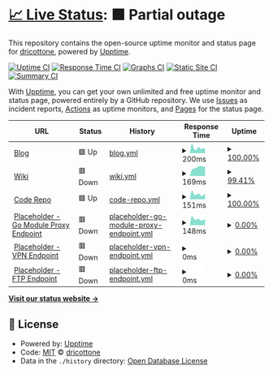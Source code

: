 # [📈 Live Status](https://dricottone.github.io/upptime): <!--live status--> **🟧 Partial outage**

This repository contains the open-source uptime monitor and status page for [dricottone](https://git.dominic-ricottone.com), powered by [Upptime](https://github.com/upptime/upptime).

[![Uptime CI](https://github.com/koj-co/upptime/workflows/Uptime%20CI/badge.svg)](https://github.com/koj-co/upptime/actions?query=workflow%3A%22Uptime+CI%22)
[![Response Time CI](https://github.com/koj-co/upptime/workflows/Response%20Time%20CI/badge.svg)](https://github.com/koj-co/upptime/actions?query=workflow%3A%22Response+Time+CI%22)
[![Graphs CI](https://github.com/koj-co/upptime/workflows/Graphs%20CI/badge.svg)](https://github.com/koj-co/upptime/actions?query=workflow%3A%22Graphs+CI%22)
[![Static Site CI](https://github.com/koj-co/upptime/workflows/Static%20Site%20CI/badge.svg)](https://github.com/koj-co/upptime/actions?query=workflow%3A%22Static+Site+CI%22)
[![Summary CI](https://github.com/koj-co/upptime/workflows/Summary%20CI/badge.svg)](https://github.com/koj-co/upptime/actions?query=workflow%3A%22Summary+CI%22)

With [Upptime](https://upptime.js.org), you can get your own unlimited and free uptime monitor and status page, powered entirely by a GitHub repository. We use [Issues](https://github.com/dricottone/upptime/issues) as incident reports, [Actions](https://github.com/dricottone/upptime/actions) as uptime monitors, and [Pages](https://dricottone.github.io/upptime) for the status page.

<!--start: status pages-->
<!-- This summary is generated by Upptime (https://github.com/upptime/upptime) -->
<!-- Do not edit this manually, your changes will be overwritten -->
<!-- prettier-ignore -->
| URL | Status | History | Response Time | Uptime |
| --- | ------ | ------- | ------------- | ------ |
| <img alt="" src="https://favicons.githubusercontent.com/www.dominic-ricottone.com" height="13"> [Blog](https://www.dominic-ricottone.com) | 🟩 Up | [blog.yml](https://github.com/dricottone/upptime/commits/master/history/blog.yml) | <details><summary><img alt="Response time graph" src="./graphs/blog/response-time-week.png" height="20"> 200ms</summary><br><a href="https://dricottone.github.io/upptime/history/blog"><img alt="Response time 200" src="https://img.shields.io/endpoint?url=https%3A%2F%2Fraw.githubusercontent.com%2Fdricottone%2Fupptime%2Fmaster%2Fapi%2Fblog%2Fresponse-time.json"></a><br><a href="https://dricottone.github.io/upptime/history/blog"><img alt="24-hour response time 166" src="https://img.shields.io/endpoint?url=https%3A%2F%2Fraw.githubusercontent.com%2Fdricottone%2Fupptime%2Fmaster%2Fapi%2Fblog%2Fresponse-time-day.json"></a><br><a href="https://dricottone.github.io/upptime/history/blog"><img alt="7-day response time 200" src="https://img.shields.io/endpoint?url=https%3A%2F%2Fraw.githubusercontent.com%2Fdricottone%2Fupptime%2Fmaster%2Fapi%2Fblog%2Fresponse-time-week.json"></a><br><a href="https://dricottone.github.io/upptime/history/blog"><img alt="30-day response time 200" src="https://img.shields.io/endpoint?url=https%3A%2F%2Fraw.githubusercontent.com%2Fdricottone%2Fupptime%2Fmaster%2Fapi%2Fblog%2Fresponse-time-month.json"></a><br><a href="https://dricottone.github.io/upptime/history/blog"><img alt="1-year response time 200" src="https://img.shields.io/endpoint?url=https%3A%2F%2Fraw.githubusercontent.com%2Fdricottone%2Fupptime%2Fmaster%2Fapi%2Fblog%2Fresponse-time-year.json"></a></details> | <details><summary><a href="https://dricottone.github.io/upptime/history/blog">100.00%</a></summary><a href="https://dricottone.github.io/upptime/history/blog"><img alt="All-time uptime 100.00%" src="https://img.shields.io/endpoint?url=https%3A%2F%2Fraw.githubusercontent.com%2Fdricottone%2Fupptime%2Fmaster%2Fapi%2Fblog%2Fuptime.json"></a><br><a href="https://dricottone.github.io/upptime/history/blog"><img alt="24-hour uptime 100.00%" src="https://img.shields.io/endpoint?url=https%3A%2F%2Fraw.githubusercontent.com%2Fdricottone%2Fupptime%2Fmaster%2Fapi%2Fblog%2Fuptime-day.json"></a><br><a href="https://dricottone.github.io/upptime/history/blog"><img alt="7-day uptime 100.00%" src="https://img.shields.io/endpoint?url=https%3A%2F%2Fraw.githubusercontent.com%2Fdricottone%2Fupptime%2Fmaster%2Fapi%2Fblog%2Fuptime-week.json"></a><br><a href="https://dricottone.github.io/upptime/history/blog"><img alt="30-day uptime 100.00%" src="https://img.shields.io/endpoint?url=https%3A%2F%2Fraw.githubusercontent.com%2Fdricottone%2Fupptime%2Fmaster%2Fapi%2Fblog%2Fuptime-month.json"></a><br><a href="https://dricottone.github.io/upptime/history/blog"><img alt="1-year uptime 100.00%" src="https://img.shields.io/endpoint?url=https%3A%2F%2Fraw.githubusercontent.com%2Fdricottone%2Fupptime%2Fmaster%2Fapi%2Fblog%2Fuptime-year.json"></a></details>
| <img alt="" src="https://favicons.githubusercontent.com/wiki.dominic-ricottone.com" height="13"> [Wiki](https://wiki.dominic-ricottone.com) | 🟥 Down | [wiki.yml](https://github.com/dricottone/upptime/commits/master/history/wiki.yml) | <details><summary><img alt="Response time graph" src="./graphs/wiki/response-time-week.png" height="20"> 169ms</summary><br><a href="https://dricottone.github.io/upptime/history/wiki"><img alt="Response time 169" src="https://img.shields.io/endpoint?url=https%3A%2F%2Fraw.githubusercontent.com%2Fdricottone%2Fupptime%2Fmaster%2Fapi%2Fwiki%2Fresponse-time.json"></a><br><a href="https://dricottone.github.io/upptime/history/wiki"><img alt="24-hour response time 179" src="https://img.shields.io/endpoint?url=https%3A%2F%2Fraw.githubusercontent.com%2Fdricottone%2Fupptime%2Fmaster%2Fapi%2Fwiki%2Fresponse-time-day.json"></a><br><a href="https://dricottone.github.io/upptime/history/wiki"><img alt="7-day response time 169" src="https://img.shields.io/endpoint?url=https%3A%2F%2Fraw.githubusercontent.com%2Fdricottone%2Fupptime%2Fmaster%2Fapi%2Fwiki%2Fresponse-time-week.json"></a><br><a href="https://dricottone.github.io/upptime/history/wiki"><img alt="30-day response time 169" src="https://img.shields.io/endpoint?url=https%3A%2F%2Fraw.githubusercontent.com%2Fdricottone%2Fupptime%2Fmaster%2Fapi%2Fwiki%2Fresponse-time-month.json"></a><br><a href="https://dricottone.github.io/upptime/history/wiki"><img alt="1-year response time 169" src="https://img.shields.io/endpoint?url=https%3A%2F%2Fraw.githubusercontent.com%2Fdricottone%2Fupptime%2Fmaster%2Fapi%2Fwiki%2Fresponse-time-year.json"></a></details> | <details><summary><a href="https://dricottone.github.io/upptime/history/wiki">99.41%</a></summary><a href="https://dricottone.github.io/upptime/history/wiki"><img alt="All-time uptime 99.41%" src="https://img.shields.io/endpoint?url=https%3A%2F%2Fraw.githubusercontent.com%2Fdricottone%2Fupptime%2Fmaster%2Fapi%2Fwiki%2Fuptime.json"></a><br><a href="https://dricottone.github.io/upptime/history/wiki"><img alt="24-hour uptime 99.99%" src="https://img.shields.io/endpoint?url=https%3A%2F%2Fraw.githubusercontent.com%2Fdricottone%2Fupptime%2Fmaster%2Fapi%2Fwiki%2Fuptime-day.json"></a><br><a href="https://dricottone.github.io/upptime/history/wiki"><img alt="7-day uptime 99.41%" src="https://img.shields.io/endpoint?url=https%3A%2F%2Fraw.githubusercontent.com%2Fdricottone%2Fupptime%2Fmaster%2Fapi%2Fwiki%2Fuptime-week.json"></a><br><a href="https://dricottone.github.io/upptime/history/wiki"><img alt="30-day uptime 99.41%" src="https://img.shields.io/endpoint?url=https%3A%2F%2Fraw.githubusercontent.com%2Fdricottone%2Fupptime%2Fmaster%2Fapi%2Fwiki%2Fuptime-month.json"></a><br><a href="https://dricottone.github.io/upptime/history/wiki"><img alt="1-year uptime 99.41%" src="https://img.shields.io/endpoint?url=https%3A%2F%2Fraw.githubusercontent.com%2Fdricottone%2Fupptime%2Fmaster%2Fapi%2Fwiki%2Fuptime-year.json"></a></details>
| <img alt="" src="https://favicons.githubusercontent.com/git.dominic-ricottone.com" height="13"> [Code Repo](https://git.dominic-ricottone.com) | 🟩 Up | [code-repo.yml](https://github.com/dricottone/upptime/commits/master/history/code-repo.yml) | <details><summary><img alt="Response time graph" src="./graphs/code-repo/response-time-week.png" height="20"> 151ms</summary><br><a href="https://dricottone.github.io/upptime/history/code-repo"><img alt="Response time 151" src="https://img.shields.io/endpoint?url=https%3A%2F%2Fraw.githubusercontent.com%2Fdricottone%2Fupptime%2Fmaster%2Fapi%2Fcode-repo%2Fresponse-time.json"></a><br><a href="https://dricottone.github.io/upptime/history/code-repo"><img alt="24-hour response time 161" src="https://img.shields.io/endpoint?url=https%3A%2F%2Fraw.githubusercontent.com%2Fdricottone%2Fupptime%2Fmaster%2Fapi%2Fcode-repo%2Fresponse-time-day.json"></a><br><a href="https://dricottone.github.io/upptime/history/code-repo"><img alt="7-day response time 151" src="https://img.shields.io/endpoint?url=https%3A%2F%2Fraw.githubusercontent.com%2Fdricottone%2Fupptime%2Fmaster%2Fapi%2Fcode-repo%2Fresponse-time-week.json"></a><br><a href="https://dricottone.github.io/upptime/history/code-repo"><img alt="30-day response time 151" src="https://img.shields.io/endpoint?url=https%3A%2F%2Fraw.githubusercontent.com%2Fdricottone%2Fupptime%2Fmaster%2Fapi%2Fcode-repo%2Fresponse-time-month.json"></a><br><a href="https://dricottone.github.io/upptime/history/code-repo"><img alt="1-year response time 151" src="https://img.shields.io/endpoint?url=https%3A%2F%2Fraw.githubusercontent.com%2Fdricottone%2Fupptime%2Fmaster%2Fapi%2Fcode-repo%2Fresponse-time-year.json"></a></details> | <details><summary><a href="https://dricottone.github.io/upptime/history/code-repo">100.00%</a></summary><a href="https://dricottone.github.io/upptime/history/code-repo"><img alt="All-time uptime 100.00%" src="https://img.shields.io/endpoint?url=https%3A%2F%2Fraw.githubusercontent.com%2Fdricottone%2Fupptime%2Fmaster%2Fapi%2Fcode-repo%2Fuptime.json"></a><br><a href="https://dricottone.github.io/upptime/history/code-repo"><img alt="24-hour uptime 100.00%" src="https://img.shields.io/endpoint?url=https%3A%2F%2Fraw.githubusercontent.com%2Fdricottone%2Fupptime%2Fmaster%2Fapi%2Fcode-repo%2Fuptime-day.json"></a><br><a href="https://dricottone.github.io/upptime/history/code-repo"><img alt="7-day uptime 100.00%" src="https://img.shields.io/endpoint?url=https%3A%2F%2Fraw.githubusercontent.com%2Fdricottone%2Fupptime%2Fmaster%2Fapi%2Fcode-repo%2Fuptime-week.json"></a><br><a href="https://dricottone.github.io/upptime/history/code-repo"><img alt="30-day uptime 100.00%" src="https://img.shields.io/endpoint?url=https%3A%2F%2Fraw.githubusercontent.com%2Fdricottone%2Fupptime%2Fmaster%2Fapi%2Fcode-repo%2Fuptime-month.json"></a><br><a href="https://dricottone.github.io/upptime/history/code-repo"><img alt="1-year uptime 100.00%" src="https://img.shields.io/endpoint?url=https%3A%2F%2Fraw.githubusercontent.com%2Fdricottone%2Fupptime%2Fmaster%2Fapi%2Fcode-repo%2Fuptime-year.json"></a></details>
| <img alt="" src="https://favicons.githubusercontent.com/go.dominic-ricottone.com" height="13"> [Placeholder - Go Module Proxy Endpoint](https://go.dominic-ricottone.com) | 🟥 Down | [placeholder-go-module-proxy-endpoint.yml](https://github.com/dricottone/upptime/commits/master/history/placeholder-go-module-proxy-endpoint.yml) | <details><summary><img alt="Response time graph" src="./graphs/placeholder-go-module-proxy-endpoint/response-time-week.png" height="20"> 148ms</summary><br><a href="https://dricottone.github.io/upptime/history/placeholder-go-module-proxy-endpoint"><img alt="Response time 148" src="https://img.shields.io/endpoint?url=https%3A%2F%2Fraw.githubusercontent.com%2Fdricottone%2Fupptime%2Fmaster%2Fapi%2Fplaceholder-go-module-proxy-endpoint%2Fresponse-time.json"></a><br><a href="https://dricottone.github.io/upptime/history/placeholder-go-module-proxy-endpoint"><img alt="24-hour response time 148" src="https://img.shields.io/endpoint?url=https%3A%2F%2Fraw.githubusercontent.com%2Fdricottone%2Fupptime%2Fmaster%2Fapi%2Fplaceholder-go-module-proxy-endpoint%2Fresponse-time-day.json"></a><br><a href="https://dricottone.github.io/upptime/history/placeholder-go-module-proxy-endpoint"><img alt="7-day response time 148" src="https://img.shields.io/endpoint?url=https%3A%2F%2Fraw.githubusercontent.com%2Fdricottone%2Fupptime%2Fmaster%2Fapi%2Fplaceholder-go-module-proxy-endpoint%2Fresponse-time-week.json"></a><br><a href="https://dricottone.github.io/upptime/history/placeholder-go-module-proxy-endpoint"><img alt="30-day response time 148" src="https://img.shields.io/endpoint?url=https%3A%2F%2Fraw.githubusercontent.com%2Fdricottone%2Fupptime%2Fmaster%2Fapi%2Fplaceholder-go-module-proxy-endpoint%2Fresponse-time-month.json"></a><br><a href="https://dricottone.github.io/upptime/history/placeholder-go-module-proxy-endpoint"><img alt="1-year response time 148" src="https://img.shields.io/endpoint?url=https%3A%2F%2Fraw.githubusercontent.com%2Fdricottone%2Fupptime%2Fmaster%2Fapi%2Fplaceholder-go-module-proxy-endpoint%2Fresponse-time-year.json"></a></details> | <details><summary><a href="https://dricottone.github.io/upptime/history/placeholder-go-module-proxy-endpoint">0.00%</a></summary><a href="https://dricottone.github.io/upptime/history/placeholder-go-module-proxy-endpoint"><img alt="All-time uptime 0.00%" src="https://img.shields.io/endpoint?url=https%3A%2F%2Fraw.githubusercontent.com%2Fdricottone%2Fupptime%2Fmaster%2Fapi%2Fplaceholder-go-module-proxy-endpoint%2Fuptime.json"></a><br><a href="https://dricottone.github.io/upptime/history/placeholder-go-module-proxy-endpoint"><img alt="24-hour uptime 0.00%" src="https://img.shields.io/endpoint?url=https%3A%2F%2Fraw.githubusercontent.com%2Fdricottone%2Fupptime%2Fmaster%2Fapi%2Fplaceholder-go-module-proxy-endpoint%2Fuptime-day.json"></a><br><a href="https://dricottone.github.io/upptime/history/placeholder-go-module-proxy-endpoint"><img alt="7-day uptime 0.00%" src="https://img.shields.io/endpoint?url=https%3A%2F%2Fraw.githubusercontent.com%2Fdricottone%2Fupptime%2Fmaster%2Fapi%2Fplaceholder-go-module-proxy-endpoint%2Fuptime-week.json"></a><br><a href="https://dricottone.github.io/upptime/history/placeholder-go-module-proxy-endpoint"><img alt="30-day uptime 0.00%" src="https://img.shields.io/endpoint?url=https%3A%2F%2Fraw.githubusercontent.com%2Fdricottone%2Fupptime%2Fmaster%2Fapi%2Fplaceholder-go-module-proxy-endpoint%2Fuptime-month.json"></a><br><a href="https://dricottone.github.io/upptime/history/placeholder-go-module-proxy-endpoint"><img alt="1-year uptime 0.00%" src="https://img.shields.io/endpoint?url=https%3A%2F%2Fraw.githubusercontent.com%2Fdricottone%2Fupptime%2Fmaster%2Fapi%2Fplaceholder-go-module-proxy-endpoint%2Fuptime-year.json"></a></details>
| <img alt="" src="https://favicons.githubusercontent.com/vpn.dominic-ricottone.com" height="13"> [Placeholder - VPN Endpoint](https://vpn.dominic-ricottone.com) | 🟥 Down | [placeholder-vpn-endpoint.yml](https://github.com/dricottone/upptime/commits/master/history/placeholder-vpn-endpoint.yml) | <details><summary><img alt="Response time graph" src="./graphs/placeholder-vpn-endpoint/response-time-week.png" height="20"> 0ms</summary><br><a href="https://dricottone.github.io/upptime/history/placeholder-vpn-endpoint"><img alt="Response time 0" src="https://img.shields.io/endpoint?url=https%3A%2F%2Fraw.githubusercontent.com%2Fdricottone%2Fupptime%2Fmaster%2Fapi%2Fplaceholder-vpn-endpoint%2Fresponse-time.json"></a><br><a href="https://dricottone.github.io/upptime/history/placeholder-vpn-endpoint"><img alt="24-hour response time 0" src="https://img.shields.io/endpoint?url=https%3A%2F%2Fraw.githubusercontent.com%2Fdricottone%2Fupptime%2Fmaster%2Fapi%2Fplaceholder-vpn-endpoint%2Fresponse-time-day.json"></a><br><a href="https://dricottone.github.io/upptime/history/placeholder-vpn-endpoint"><img alt="7-day response time 0" src="https://img.shields.io/endpoint?url=https%3A%2F%2Fraw.githubusercontent.com%2Fdricottone%2Fupptime%2Fmaster%2Fapi%2Fplaceholder-vpn-endpoint%2Fresponse-time-week.json"></a><br><a href="https://dricottone.github.io/upptime/history/placeholder-vpn-endpoint"><img alt="30-day response time 0" src="https://img.shields.io/endpoint?url=https%3A%2F%2Fraw.githubusercontent.com%2Fdricottone%2Fupptime%2Fmaster%2Fapi%2Fplaceholder-vpn-endpoint%2Fresponse-time-month.json"></a><br><a href="https://dricottone.github.io/upptime/history/placeholder-vpn-endpoint"><img alt="1-year response time 0" src="https://img.shields.io/endpoint?url=https%3A%2F%2Fraw.githubusercontent.com%2Fdricottone%2Fupptime%2Fmaster%2Fapi%2Fplaceholder-vpn-endpoint%2Fresponse-time-year.json"></a></details> | <details><summary><a href="https://dricottone.github.io/upptime/history/placeholder-vpn-endpoint">0.00%</a></summary><a href="https://dricottone.github.io/upptime/history/placeholder-vpn-endpoint"><img alt="All-time uptime 0.00%" src="https://img.shields.io/endpoint?url=https%3A%2F%2Fraw.githubusercontent.com%2Fdricottone%2Fupptime%2Fmaster%2Fapi%2Fplaceholder-vpn-endpoint%2Fuptime.json"></a><br><a href="https://dricottone.github.io/upptime/history/placeholder-vpn-endpoint"><img alt="24-hour uptime 0.00%" src="https://img.shields.io/endpoint?url=https%3A%2F%2Fraw.githubusercontent.com%2Fdricottone%2Fupptime%2Fmaster%2Fapi%2Fplaceholder-vpn-endpoint%2Fuptime-day.json"></a><br><a href="https://dricottone.github.io/upptime/history/placeholder-vpn-endpoint"><img alt="7-day uptime 0.00%" src="https://img.shields.io/endpoint?url=https%3A%2F%2Fraw.githubusercontent.com%2Fdricottone%2Fupptime%2Fmaster%2Fapi%2Fplaceholder-vpn-endpoint%2Fuptime-week.json"></a><br><a href="https://dricottone.github.io/upptime/history/placeholder-vpn-endpoint"><img alt="30-day uptime 0.00%" src="https://img.shields.io/endpoint?url=https%3A%2F%2Fraw.githubusercontent.com%2Fdricottone%2Fupptime%2Fmaster%2Fapi%2Fplaceholder-vpn-endpoint%2Fuptime-month.json"></a><br><a href="https://dricottone.github.io/upptime/history/placeholder-vpn-endpoint"><img alt="1-year uptime 0.00%" src="https://img.shields.io/endpoint?url=https%3A%2F%2Fraw.githubusercontent.com%2Fdricottone%2Fupptime%2Fmaster%2Fapi%2Fplaceholder-vpn-endpoint%2Fuptime-year.json"></a></details>
| <img alt="" src="https://favicons.githubusercontent.com/ftp.dominic-ricottone.com" height="13"> [Placeholder - FTP Endpoint](https://ftp.dominic-ricottone.com) | 🟥 Down | [placeholder-ftp-endpoint.yml](https://github.com/dricottone/upptime/commits/master/history/placeholder-ftp-endpoint.yml) | <details><summary><img alt="Response time graph" src="./graphs/placeholder-ftp-endpoint/response-time-week.png" height="20"> 0ms</summary><br><a href="https://dricottone.github.io/upptime/history/placeholder-ftp-endpoint"><img alt="Response time 0" src="https://img.shields.io/endpoint?url=https%3A%2F%2Fraw.githubusercontent.com%2Fdricottone%2Fupptime%2Fmaster%2Fapi%2Fplaceholder-ftp-endpoint%2Fresponse-time.json"></a><br><a href="https://dricottone.github.io/upptime/history/placeholder-ftp-endpoint"><img alt="24-hour response time 0" src="https://img.shields.io/endpoint?url=https%3A%2F%2Fraw.githubusercontent.com%2Fdricottone%2Fupptime%2Fmaster%2Fapi%2Fplaceholder-ftp-endpoint%2Fresponse-time-day.json"></a><br><a href="https://dricottone.github.io/upptime/history/placeholder-ftp-endpoint"><img alt="7-day response time 0" src="https://img.shields.io/endpoint?url=https%3A%2F%2Fraw.githubusercontent.com%2Fdricottone%2Fupptime%2Fmaster%2Fapi%2Fplaceholder-ftp-endpoint%2Fresponse-time-week.json"></a><br><a href="https://dricottone.github.io/upptime/history/placeholder-ftp-endpoint"><img alt="30-day response time 0" src="https://img.shields.io/endpoint?url=https%3A%2F%2Fraw.githubusercontent.com%2Fdricottone%2Fupptime%2Fmaster%2Fapi%2Fplaceholder-ftp-endpoint%2Fresponse-time-month.json"></a><br><a href="https://dricottone.github.io/upptime/history/placeholder-ftp-endpoint"><img alt="1-year response time 0" src="https://img.shields.io/endpoint?url=https%3A%2F%2Fraw.githubusercontent.com%2Fdricottone%2Fupptime%2Fmaster%2Fapi%2Fplaceholder-ftp-endpoint%2Fresponse-time-year.json"></a></details> | <details><summary><a href="https://dricottone.github.io/upptime/history/placeholder-ftp-endpoint">0.00%</a></summary><a href="https://dricottone.github.io/upptime/history/placeholder-ftp-endpoint"><img alt="All-time uptime 0.00%" src="https://img.shields.io/endpoint?url=https%3A%2F%2Fraw.githubusercontent.com%2Fdricottone%2Fupptime%2Fmaster%2Fapi%2Fplaceholder-ftp-endpoint%2Fuptime.json"></a><br><a href="https://dricottone.github.io/upptime/history/placeholder-ftp-endpoint"><img alt="24-hour uptime 0.00%" src="https://img.shields.io/endpoint?url=https%3A%2F%2Fraw.githubusercontent.com%2Fdricottone%2Fupptime%2Fmaster%2Fapi%2Fplaceholder-ftp-endpoint%2Fuptime-day.json"></a><br><a href="https://dricottone.github.io/upptime/history/placeholder-ftp-endpoint"><img alt="7-day uptime 0.00%" src="https://img.shields.io/endpoint?url=https%3A%2F%2Fraw.githubusercontent.com%2Fdricottone%2Fupptime%2Fmaster%2Fapi%2Fplaceholder-ftp-endpoint%2Fuptime-week.json"></a><br><a href="https://dricottone.github.io/upptime/history/placeholder-ftp-endpoint"><img alt="30-day uptime 0.00%" src="https://img.shields.io/endpoint?url=https%3A%2F%2Fraw.githubusercontent.com%2Fdricottone%2Fupptime%2Fmaster%2Fapi%2Fplaceholder-ftp-endpoint%2Fuptime-month.json"></a><br><a href="https://dricottone.github.io/upptime/history/placeholder-ftp-endpoint"><img alt="1-year uptime 0.00%" src="https://img.shields.io/endpoint?url=https%3A%2F%2Fraw.githubusercontent.com%2Fdricottone%2Fupptime%2Fmaster%2Fapi%2Fplaceholder-ftp-endpoint%2Fuptime-year.json"></a></details>

<!--end: status pages-->

[**Visit our status website →**](https://dricottone.github.io/upptime)

## 📄 License

- Powered by: [Upptime](https://github.com/upptime/upptime)
- Code: [MIT](./LICENSE) © [dricottone](https://git.dominic-ricottone.com)
- Data in the `./history` directory: [Open Database License](https://opendatacommons.org/licenses/odbl/1-0/)
